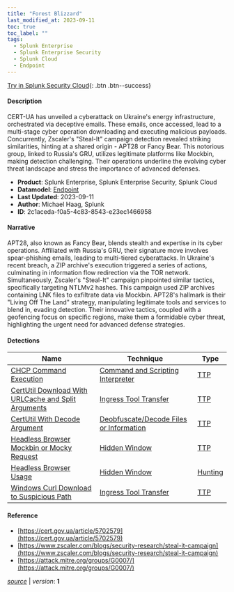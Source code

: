 ```yaml
---
title: "Forest Blizzard"
last_modified_at: 2023-09-11
toc: true
toc_label: ""
tags:
  - Splunk Enterprise
  - Splunk Enterprise Security
  - Splunk Cloud
  - Endpoint
---
```


[Try in Splunk Security Cloud](https://www.splunk.com/en_us/cyber-security.html){: .btn .btn--success}

#### Description

CERT-UA has unveiled a cyberattack on Ukraine's energy infrastructure, orchestrated via deceptive emails. These emails, once accessed, lead to a multi-stage cyber operation downloading and executing malicious payloads. Concurrently, Zscaler's "Steal-It" campaign detection revealed striking similarities, hinting at a shared origin - APT28 or Fancy Bear. This notorious group, linked to Russia's GRU, utilizes legitimate platforms like Mockbin, making detection challenging. Their operations underline the evolving cyber threat landscape and stress the importance of advanced defenses.

- **Product**: Splunk Enterprise, Splunk Enterprise Security, Splunk Cloud
- **Datamodel**: [Endpoint](https://docs.splunk.com/Documentation/CIM/latest/User/Endpoint)
- **Last Updated**: 2023-09-11
- **Author**: Michael Haag, Splunk
- **ID**: 2c1aceda-f0a5-4c83-8543-e23ec1466958

#### Narrative

APT28, also known as Fancy Bear, blends stealth and expertise in its cyber operations. Affiliated with Russia's GRU, their signature move involves spear-phishing emails, leading to multi-tiered cyberattacks. In Ukraine's recent breach, a ZIP archive's execution triggered a series of actions, culminating in information flow redirection via the TOR network. Simultaneously, Zscaler's "Steal-It" campaign pinpointed similar tactics, specifically targeting NTLMv2 hashes. This campaign used ZIP archives containing LNK files to exfiltrate data via Mockbin. APT28's hallmark is their "Living Off The Land" strategy, manipulating legitimate tools and services to blend in, evading detection. Their innovative tactics, coupled with a geofencing focus on specific regions, make them a formidable cyber threat, highlighting the urgent need for advanced defense strategies.

#### Detections

| Name        | Technique   | Type         |
| ----------- | ----------- |--------------|
| [CHCP Command Execution](/endpoint/21d236ec-eec1-11eb-b23e-acde48001122/) | [Command and Scripting Interpreter](/tags/#command-and-scripting-interpreter) | [TTP](https://github.com/splunk/security_content/wiki/Detection-Analytic-Types) |
| [CertUtil Download With URLCache and Split Arguments](/endpoint/415b4306-8bfb-11eb-85c4-acde48001122/) | [Ingress Tool Transfer](/tags/#ingress-tool-transfer) | [TTP](https://github.com/splunk/security_content/wiki/Detection-Analytic-Types) |
| [CertUtil With Decode Argument](/endpoint/bfe94226-8c10-11eb-a4b3-acde48001122/) | [Deobfuscate/Decode Files or Information](/tags/#deobfuscate/decode-files-or-information) | [TTP](https://github.com/splunk/security_content/wiki/Detection-Analytic-Types) |
| [Headless Browser Mockbin or Mocky Request](/endpoint/94fc85a1-e55b-4265-95e1-4b66730e05c0/) | [Hidden Window](/tags/#hidden-window) | [TTP](https://github.com/splunk/security_content/wiki/Detection-Analytic-Types) |
| [Headless Browser Usage](/endpoint/869ba261-c272-47d7-affe-5c0aa85c93d6/) | [Hidden Window](/tags/#hidden-window) | [Hunting](https://github.com/splunk/security_content/wiki/Detection-Analytic-Types) |
| [Windows Curl Download to Suspicious Path](/endpoint/c32f091e-30db-11ec-8738-acde48001122/) | [Ingress Tool Transfer](/tags/#ingress-tool-transfer) | [TTP](https://github.com/splunk/security_content/wiki/Detection-Analytic-Types) |

#### Reference

* [https://cert.gov.ua/article/5702579](https://cert.gov.ua/article/5702579)
* [https://www.zscaler.com/blogs/security-research/steal-it-campaign](https://www.zscaler.com/blogs/security-research/steal-it-campaign)
* [https://attack.mitre.org/groups/G0007/](https://attack.mitre.org/groups/G0007/)



[*source*](https://github.com/splunk/security_content/tree/develop/stories/forest_blizzard.yml) \| *version*: **1**